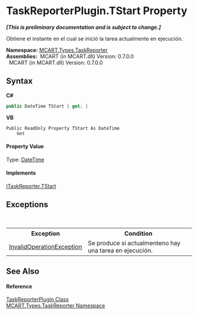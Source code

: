 # TaskReporterPlugin.TStart Property 
 _**\[This is preliminary documentation and is subject to change.\]**_

Obtiene el instante en el cual se inició la tarea actualmente en ejecución.

**Namespace:**&nbsp;<a href="256f3901-18cb-eeca-835c-7de778822db3">MCART.Types.TaskReporter</a><br />**Assemblies:**&nbsp;&nbsp;MCART (in MCART.dll) Version: 0.7.0.0<br />&nbsp;&nbsp;MCART (in MCART.dll) Version: 0.7.0.0<br />

## Syntax

**C#**<br />
``` C#
public DateTime TStart { get; }
```

**VB**<br />
``` VB
Public ReadOnly Property TStart As DateTime
	Get
```


#### Property Value
Type: <a href="http://msdn2.microsoft.com/es-es/library/03ybds8y" target="_blank">DateTime</a>

#### Implements
<a href="12a679a3-3ff7-0b2e-0a64-a40e6b3070be">ITaskReporter.TStart</a><br />

## Exceptions
&nbsp;<table><tr><th>Exception</th><th>Condition</th></tr><tr><td><a href="http://msdn2.microsoft.com/es-es/library/2asft85a" target="_blank">InvalidOperationException</a></td><td>Se produce si actualmenteno hay una tarea en ejecución.</td></tr></table>

## See Also


#### Reference
<a href="2cca1eb3-f49c-080a-88d8-66137c07787e">TaskReporterPlugin Class</a><br /><a href="256f3901-18cb-eeca-835c-7de778822db3">MCART.Types.TaskReporter Namespace</a><br />